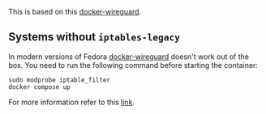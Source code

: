 This is based on this [docker-wireguard](https://github.com/linuxserver/docker-wireguard).

## Systems without `iptables-legacy`

In modern versions of Fedora [docker-wireguard](https://github.com/linuxserver/docker-wireguard) doesn't work out of the box. You need to run the following command before starting the container:

```
sudo modprobe iptable_filter
docker compose up
``` 

For more information refer to this [link](https://github.com/linuxserver/docker-wireguard/issues/138#issuecomment-1003173623).
